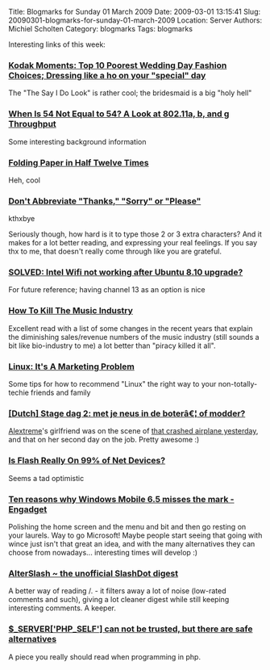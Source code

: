 Title: Blogmarks for Sunday 01 March 2009
Date: 2009-03-01 13:15:41
Slug: 20090301-blogmarks-for-sunday-01-march-2009
Location: Server
Authors: Michiel Scholten
Category: blogmarks
Tags: blogmarks

<p>Interesting links of this week:</p>
<h3><a href="http://independentsources.com/2008/11/30/kodak-moments-top-10-poorest-wedding-day-fashion-choices-dressing-like-a-ho-on-your-special-day/"> Kodak Moments: Top 10 Poorest Wedding Day Fashion Choices; Dressing like a ho on your "special" day</a></h3>
<p>The "The Say I Do Look" is rather cool; the bridesmaid is a big "holy hell"</p>
<h3><a href="http://www.oreillynet.com/pub/a/wireless/2003/08/08/wireless_throughput.html">When Is 54 Not Equal to 54? A Look at 802.11a, b, and g Throughput</a></h3>
<p>Some interesting background information</p>
<h3><a href="http://www.pomonahistorical.org/12times.htm">Folding Paper in Half Twelve Times</a></h3>
<p>Heh, cool</p>
<h3><a href="http://lericson.se/docs/dont-use-thx-sry-plz/">Don't Abbreviate "Thanks," "Sorry" or "Please"</a></h3>
<p>kthxbye</p>

<p>Seriously though, how hard is it to type those 2 or 3 extra characters? And it makes for a lot better reading, and expressing your real feelings. If you say thx to me, that doesn't really come through like you are grateful.</p>
<h3><a href="http://www.linuxquestions.org/questions/ubuntu-63/solved-intel-wifi-not-working-after-ubuntu-8.10-upgrade-689834/">SOLVED: Intel Wifi not working after Ubuntu 8.10 upgrade?</a></h3>
<p>For future reference; having channel 13 as an option is nice</p>
<h3><a href="http://torrentfreak.com/how-to-kill-the-music-industry-090227/">How To Kill The Music Industry</a></h3>
<p>Excellent read with a list of some changes in the recent years that explain the diminishing sales/revenue numbers of the music industry (still sounds a bit like bio-industry to me) a lot better than "piracy killed it all".</p>
<h3><a href="http://www.linuxloop.com/news/2009/02/22/linux-its-a-marketing-problem/">Linux: It's A Marketing Problem</a></h3>
<p>Some tips for how to recommend "Linux" the right way to your non-totally-techie friends and family</p>
<h3><a href="http://www.lisanneranzijn.nl/2009/02/26/stage-dag-2-met-je-neus-in-de-boter-of-modder">[Dutch] Stage dag 2: met je neus in de boterâ€¦ of modder?</a></h3>
<p><a href="http://www.alextreme.org/">Alextreme</a>'s girlfriend was on the scene of <a href="http://news.bbc.co.uk/2/hi/in_pictures/7909940.stm">that crashed airplane yesterday</a>, and that on her second day on the job. Pretty awesome :)</p>
<h3><a href="http://tech.slashdot.org/article.pl?sid=09/02/22/1445239">Is Flash Really On 99% of Net Devices?</a></h3>
<p>Seems a tad optimistic</p>
<h3><a href="http://www.engadget.com/2009/02/18/editorial-ten-reasons-why-windows-mobile-6-5-misses-the-mark/">Ten reasons why Windows Mobile 6.5 misses the mark - Engadget</a></h3>
<p>Polishing the home screen and the menu and bit and then go resting on your laurels. Way to go Microsoft! Maybe people start seeing that going with wince just isn't that great an idea, and with the many alternatives they can choose from nowadays... interesting times will develop :)</p>
<h3><a href="http://alterslash.org/">AlterSlash ~ the unofficial SlashDot digest</a></h3>
<p>A better way of reading /. - it filters away a lot of noise (low-rated comments and such), giving a lot cleaner digest while still keeping interesting comments. A keeper.</p>
<h3><a href="http://www.mc2design.com/blog/php_self-safe-alternatives">$_SERVER['PHP_SELF'] can not be trusted, but there are safe alternatives</a></h3>
<p>A piece you really should read when programming in php.</p>
